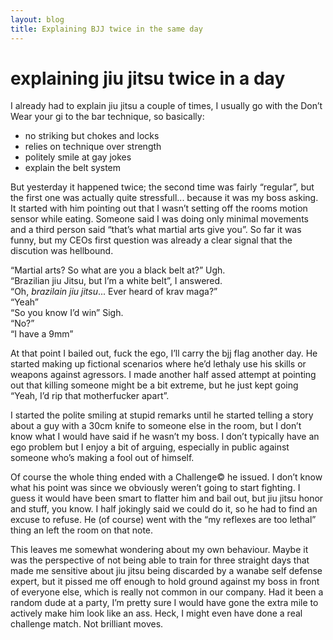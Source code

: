 ```yaml
---
layout: blog
title: Explaining BJJ twice in the same day
---
```

# explaining jiu jitsu twice in a day

I already had to explain jiu jitsu a couple of times, I usually go with the Don’t Wear your gi to the bar technique, so basically:

- no striking but chokes and locks
- relies on technique over strength
- politely smile at gay jokes
- explain the belt system

But yesterday it happened twice; the second time was fairly “regular”, but the first one was actually quite stressfull... because it was my boss asking.
It started with him pointing out that I wasn’t setting off the rooms motion sensor while eating. Someone said I was doing only minimal movements and a third person said “that’s what martial arts give you”. So far it was funny, but my CEOs first question was already a clear signal that the discution was hellbound.

“Martial arts? So what are you a black belt at?”  Ugh.  
“Brazilian jiu Jitsu, but I’m a white belt”, I answered.  
“Oh, *brazilain jiu jitsu*... Ever heard of krav maga?”  
“Yeah”  
“So you know I’d win”  Sigh.  
“No?”  
“I have a 9mm”

At that point I bailed out, fuck the ego, I’ll carry the bjj flag another day. He started making up fictional scenarios where he’d lethaly use his skills or weapons against agressors. I made another half assed attempt at pointing out that killing someone might be a bit extreme, but he just kept going “Yeah, I’d rip that motherfucker apart”.

I started the polite smiling at stupid remarks until he started telling a story about a guy with a 30cm knife to someone else in the room, but I don’t know what I would have said if he wasn’t my boss. I don’t typically
 have an ego problem but I enjoy a bit of arguing, especially in public against someone who’s making a fool out of himself.
 
Of course the whole thing ended with a Challenge© he issued. 
I don’t know what his point was since we obviously weren’t going to start fighting. I guess it would have been smart to flatter him and bail out, but jiu jitsu honor and stuff, you know.
I half jokingly said we could do it, so he had to find an excuse to refuse. He (of course) went with the “my reflexes are too lethal” thing an left the room on that note.

This leaves me somewhat wondering about my own behaviour. Maybe it was the perspective of not being able to train for three straight days that made me sensitive about jiu jitsu being discarded by a wanabe self defense expert, but it pissed me off enough to hold ground against my boss in front of everyone else, which is really not common in our company. Had it been a random dude at a party, I’m pretty sure I would have gone the extra mile to actively make him look like an ass. Heck, I might even have done a real challenge match. Not brilliant moves.